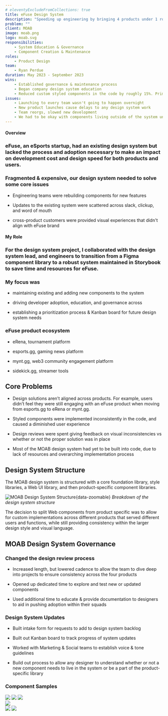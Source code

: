 ```yaml
---
# eleventyExcludeFromCollections: true
title: eFuse Design System
description: "Speeding up engineering by bringing 4 products under 1 roof"
problem: ""
client: MOAB
image: moab.png
logo: moab.svg
responsibilities:
    - System Education & Governance
    - Component Creation & Maintenance 
roles: 
    - Product Design
team:
    - Ryan Perdue
duration: May 2023 - September 2023
wins: 
    - Established governance & maintenance process
    - Began company design system education
    - Reduced custom styled components in the code by roughly 15%. Primarily buttons and custom typography.
issues:
    - Launching to every team wasn't going to happen overnight
    - New product launches cause delays to any design system work  
    - Team reorgs, slowed new development 
    - We had to be okay with components living outside of the system until teams could pick up the work
---
```

<section>

#### Overview
### eFuse, an eSports startup, had an existing design system but lacked the process and adoption necessary to make an impact on development cost and design speed for both products and users. 

### Fragmented & expensive, our design system needed to solve some core issues
- Engineering teams were rebuilding components for new features

- Updates to the existing system were scattered across slack, clickup, and word of mouth

- cross-product customers were provided visual experiences that didn't align with eFuse brand
</section>


<section>

#### My Role
### For the design system project, I collaborated with the design system lead, and engineers to transition from a Figma component library to a robust system maintained in Storybook to save time and resources for eFuse. 

### My focus was
- maintaining existing and adding new components to the system

- driving developer adoption, education, and governance across

- establishing a prioritization process & Kanban board for future design system needs

</section>
<section>

### eFuse product ecosystem
- eRena, tournament platform

- esports.gg, gaming news platform

- mynt.gg, web3 community engagement platform

- sidekick.gg, streamer tools
</section>
<section>

## Core Problems
- Design solutions aren’t aligned across products. For example, users didn’t feel they were still engaging with an eFuse product when moving from esports.gg to eRena or mynt.gg.

- Styled components were implemented inconsistently in the code, and caused a diminished user experience

- Design reviews were spent giving feedback on visual inconsistencies vs whether or not the proper solution was in place

- Most of the MOAB design system had yet to be built into code, due to lack of resources and overarching implementation process
</section>
<section>

## Design System Structure
The MOAB design system is structured with a core foundation library, style libraries, a Web UI library, and then product-specific component libraries.

![MOAB Design System Structure](/assets/projects/moab/structure.svg){data-zoomable}
*Breakdown of the design system structure*

The decision to split Web components from product specific was to allow for custom implementations across different products that served different users and functions, while still providing consistency within the larger design style and visual language.
</section>
<section>

## MOAB Design System Governance

### Changed the design review process 
- Increased length, but lowered cadence to allow the team to dive deep into projects to ensure consistency across the four products

- Opened up dedicated time to explore and test new or updated components

- Used additional time to educate & provide documentation to designers to aid in pushing adoption within their squads  

### Design System Updates
- Built intake form for requests to add to design system backlog

- Built out Kanban board to track progress of system updates

- Worked with Marketing & Social teams to establish voice & tone guidelines

- Build out process to allow any designer to understand whether or not a new component needs to live in the system or be a part of the product-specific library

</section>

<section>

### Component Samples
<div class="image-grid">
    <div class="column">
        <img src="/assets/projects/moab/button-spec.svg" data-zoomable />
        <img src="/assets/projects/moab/anatomy.svg" data-zoomable />
        <img src="/assets/projects/moab/button-layout.svg" data-zoomable />
    </div>
    <div class="column">
        <img src="/assets/projects/moab/cards.svg" data-zoomable />
    </div>
    <div class="column">
        <img src="/assets/projects/moab/Application.png" data-zoomable />
        <img src="/assets/projects/moab/Alerts.png" data-zoomable />
    </div>
</div>
</section>
<!-- 
<section>

## Samples
<!-- Add {data-zoomable} to end of all mkdown image blocks, or abstract it to global for all images to have it appended 
![MOAB Design System Button](/assets/projects/moab/button-spec.svg)
*Button components*

![MOAB Design System Button Anatomy](/assets/projects/moab/anatomy.svg)
*Button anatomy*

![MOAB Design System Button Layout](/assets/projects/moab/button-layout.svg)
*Button layout*

<!-- 
![MOAB Design System Cards](/assets/projects/moab/cards.svg)
*Card components* --> 